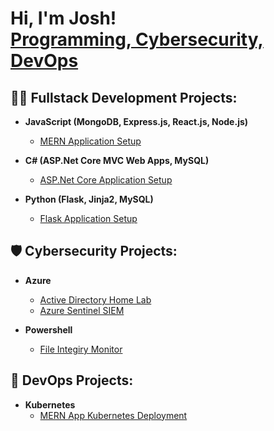 <h1>Hi, I'm Josh! <br/><a href="https://github.com/joshuavargas">Programming, Cybersecurity, DevOps</a>

<h2>👨‍💻 Fullstack Development Projects:</h2>

- <b>JavaScript (MongoDB, Express.js, React.js, Node.js)</b>
  - [MERN Application Setup](https://github.com/JoshuaVargas/flask_app_setup)
  
- <b>C# (ASP.Net Core MVC Web Apps, MySQL)</b>
  - [ASP.Net Core Application Setup](https://github.com/JoshuaVargas/flask_app_setup)
 
- <b>Python (Flask, Jinja2, MySQL)</b>
  - [Flask Application Setup](https://github.com/JoshuaVargas/flask_app_setup)
 
<h2>🛡 Cybersecurity Projects:</h2>

- <b>Azure</b>
  - [Active Directory Home Lab](https://github.com/JoshuaVargas/)
  - [Azure Sentinel SIEM](https://github.com/JoshuaVargas/)

- <b>Powershell</b>
  - [File Integiry Monitor](https://github.com/JoshuaVargas/)


<h2>📲 DevOps Projects:</h2>

- <b>Kubernetes</b>
  - [MERN App Kubernetes Deployment](https://github.com/JoshuaVargas/)

 <!--
<h2>📃 Certifications:</h2>

- [AWS Certified Cloud Practitioner (In Progress)](https://github.com/JoshuaVargas/)

- [Microsoft Certified: Azure Fundamentals (In Progress)](https://github.com/JoshuaVargas/)
  
- [CompTIA Security+ (In Progress)](https://github.com/JoshuaVargas/)
 
- [CompTIA Network+ (In Progress)](https://github.com/JoshuaVargas/)
-->

<!--
**joshuavargas/joshuavargas** is a ✨ _special_ ✨ repository because its `README.md` (this file) appears on your GitHub profile.

Here are some ideas to get you started:

- 🔭 I’m currently working on ...
- 🌱 I’m currently learning ...
- 👯 I’m looking to collaborate on ...
- 🤔 I’m looking for help with ...
- 💬 Ask me about ...
- 📫 How to reach me: ...
- 😄 Pronouns: ...
- ⚡ Fun fact: ...
-->
